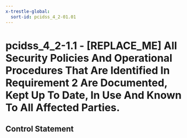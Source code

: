 ```yaml
---
x-trestle-global:
  sort-id: pcidss_4_2-01.01
---
```


# pcidss_4_2-1.1 - \[REPLACE_ME\] All Security Policies And Operational Procedures That Are Identified In Requirement 2 Are Documented, Kept Up To Date, In Use And Known To All Affected Parties.

## Control Statement
